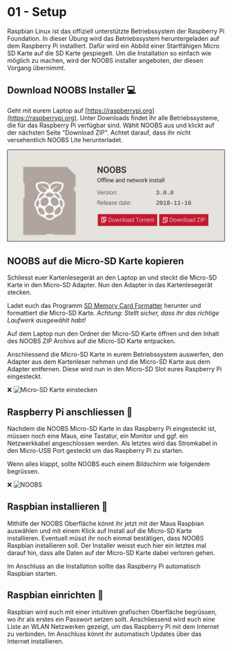 # 01 - Setup

Raspbian Linux ist das offiziell unterstützte Betriebssystem der Raspberry Pi Foundation. In dieser Übung wird das Betriebssystem heruntergeladen auf dem Raspberry Pi installiert.
Dafür wird ein Abbild einer Startfähigen Micro SD Karte auf die SD Karte gespiegelt. Um die Installation so einfach wie möglich zu machen, wird der NOOBS installer angeboten, der diesen Vorgang übernimmt.

## Download NOOBS Installer :computer:

Geht mit eurem Laptop auf [https://raspberrypi.org](https://raspberrypi.org). Unter Downloads findet ihr alle Betriebssysteme, die für das Raspberry Pi verfügbar sind. Wählt NOOBS aus und klickt auf der nächsten Seite "Download ZIP". Achtet darauf, dass ihr nicht versehentlich NOOBS Lite herunterladet.

![Download NOOBS](download.jpg)

## NOOBS auf die Micro-SD Karte kopieren

Schliesst euer Kartenlesegerät an den Laptop an und steckt die Micro-SD Karte in den Micro-SD Adapter. Nun den Adapter in das Kartenlesegerät stecken.

Ladet euch das Programm [SD Memory Card Formatter](https://www.sdcard.org/downloads/formatter_4/index.html) herunter und formattiert die Micro-SD Karte. *Achtung: Stellt sicher, dass ihr das richtige Laufwerk ausgewählt habt!*

Auf dem Laptop nun den Ordner der Micro-SD Karte öffnen und den Inhalt des NOOBS ZIP Archivs auf die Micro-SD Karte entpacken.

Anschliessend die Micro-SD Karte in eurem Betriebssystem auswerfen, den Adapter aus dem Kartenleser nehmen und die Micro-SD Karte aus dem Adapter entfernen. Diese wird nun in den Micro-SD Slot eures Raspberry Pi eingesteckt.

:x: ![Micro-SD Karte einstecken](insert-micro-sd.jpg)

## Raspberry Pi anschliessen :grapes:

Nachdem die NOOBS Micro-SD Karte in das Raspberry Pi eingesteckt ist, müssen noch eine Maus, eine Tastatur, ein Monitor und ggf. ein Netzwerkkabel angeschlossen werden. Als letztes wird das Stromkabel in den Micro-USB Port gesteckt um das Raspberry Pi zu starten.

Wenn alles klappt, sollte NOOBS euch einem Bildschirm wie folgendem begrüssen.

:x: ![NOOBS](NOOBS)

## Raspbian installieren :grapes:

Mithilfe der NOOBS Oberfläche könnt ihr jetzt mit der Maus Raspbian auswählen und mit einem Klick auf Install auf die Micro-SD Karte installieren. Eventuell müsst ihr noch einmal bestätigen, dass NOOBS Raspbian installieren soll. Der Installer weisst euch hier ein letztes mal darauf hin, dass alle Daten auf der Micro-SD Karte dabei verloren gehen.

Im Anschluss an die Installation sollte das Raspberry Pi automatisch Raspbian starten.

## Raspbian einrichten :grapes:

Raspbian wird euch mit einer intuitiven grafischen Oberfläche begrüssen, wo ihr als erstes ein Passwort setzen sollt. Anschliessend wird euch eine Liste an WLAN Netzwerken gezeigt, um das Raspberry Pi mit dem Internet zu verbinden. Im Anschluss könnt ihr automatisch Updates über das Internet installieren.
